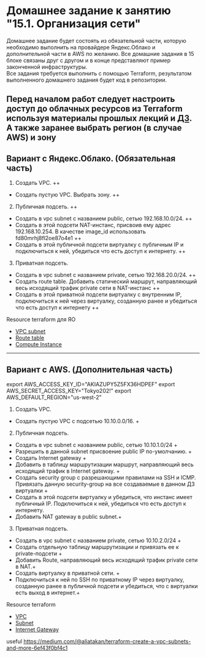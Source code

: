 # Домашнее задание к занятию "15.1. Организация сети"

Домашнее задание будет состоять из обязательной части, которую необходимо выполнить на провайдере Яндекс.Облако и дополнительной части в AWS по желанию. Все домашние задания в 15 блоке связаны друг с другом и в конце представляют пример законченной инфраструктуры.  
Все задания требуется выполнить с помощью Terraform, результатом выполненного домашнего задания будет код в репозитории. 

Перед началом работ следует настроить доступ до облачных ресурсов из Terraform используя материалы прошлых лекций и [ДЗ](https://github.com/netology-code/virt-homeworks/tree/master/07-terraform-02-syntax ). А также заранее выбрать регион (в случае AWS) и зону
---
## Вариант с Яндекс.Облако. (Обязательная часть)

1. Создать VPC. ++
- Создать пустую VPC. Выбрать зону. ++
2. Публичная подсеть. ++
- Создать в vpc subnet с названием public, сетью 192.168.10.0/24. ++
- Создать в этой подсети NAT-инстанс, присвоив ему адрес 192.168.10.254. В качестве image_id использовать fd80mrhj8fl2oe87o4e1 ++
- Создать в этой публичной подсети виртуалку с публичным IP и подключиться к ней, убедиться что есть доступ к интернету. ++
3. Приватная подсеть.
- Создать в vpc subnet с названием private, сетью 192.168.20.0/24. ++
- Создать route table. Добавить статический маршрут, направляющий весь исходящий трафик private сети в NAT-инстанс ++
- Создать в этой приватной подсети виртуалку с внутренним IP, подключиться к ней через виртуалку, созданную ранее и убедиться что есть доступ к интернету ++

Resource terraform для ЯО
- [VPC subnet](https://registry.terraform.io/providers/yandex-cloud/yandex/latest/docs/resources/vpc_subnet)
- [Route table](https://registry.terraform.io/providers/yandex-cloud/yandex/latest/docs/resources/vpc_route_table)
- [Compute Instance](https://registry.terraform.io/providers/yandex-cloud/yandex/latest/docs/resources/compute_instance)
---
## Вариант с  AWS. (Дополнительная часть)
export AWS_ACCESS_KEY_ID="AKIAZUPY5Z5FX36HDPEF"
export AWS_SECRET_ACCESS_KEY="Tokyo202!"
export AWS_DEFAULT_REGION="us-west-2"
1. Создать VPC.
- Cоздать пустую VPC с подсетью 10.10.0.0/16. +
2. Публичная подсеть.
- Создать в vpc subnet с названием public, сетью 10.10.1.0/24 +
- Разрешить в данной subnet присвоение public IP по-умолчанию. +
- Создать Internet gateway +
- Добавить в таблицу маршрутизации маршрут, направляющий весь исходящий трафик в Internet gateway. +
- Создать security group с разрешающими правилами на SSH и ICMP. Привязать данную security-group на все создаваемые в данном ДЗ виртуалки +
- Создать в этой подсети виртуалку и убедиться, что инстанс имеет публичный IP. Подключиться к ней, убедиться что есть доступ к интернету.
- Добавить NAT gateway в public subnet.+
3. Приватная подсеть.
- Создать в vpc subnet с названием private, сетью 10.10.2.0/24 +
- Создать отдельную таблицу маршрутизации и привязать ее к private-подсети +
- Добавить Route, направляющий весь исходящий трафик private сети в NAT.+
- Создать виртуалку в приватной сети. +
- Подключиться к ней по SSH по приватному IP через виртуалку, созданную ранее в публичной подсети и убедиться, что с виртуалки есть выход в интернет.+

Resource terraform
- [VPC](https://registry.terraform.io/providers/hashicorp/aws/latest/docs/resources/vpc)
- [Subnet](https://registry.terraform.io/providers/hashicorp/aws/latest/docs/resources/subnet)
- [Internet Gateway](https://registry.terraform.io/providers/hashicorp/aws/latest/docs/resources/internet_gateway)

useful
https://medium.com/@aliatakan/terraform-create-a-vpc-subnets-and-more-6ef43f0bf4c1